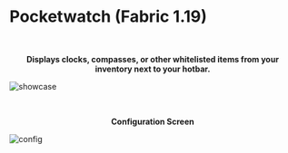 # Pocketwatch (Fabric 1.19)

<br><center><b>Displays clocks, compasses, or other whitelisted items from your inventory next to your hotbar.</b></center>

![showcase](https://cdn-raw.modrinth.com/data/yRNhk5qH/images/5974608d123a3999ae6d56400e39b071d0f80190.png)

<br><center><b>Configuration Screen</b></center>

![config](https://cdn-raw.modrinth.com/data/yRNhk5qH/images/99c8f0edd598df4d1ea55e3373c66062d6b4c326.png)
